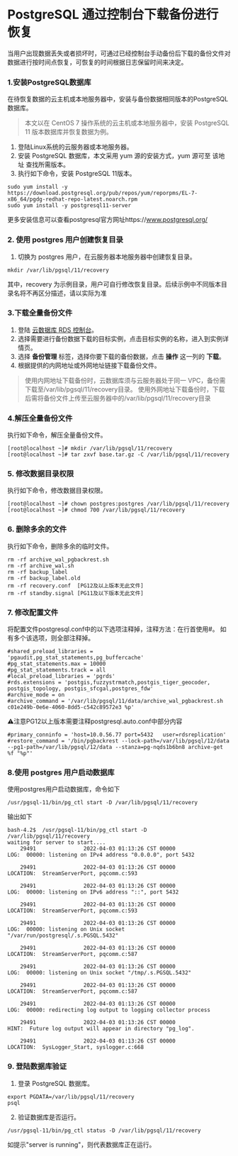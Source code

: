 # PostgreSQL 通过控制台下载备份进行恢复

当用户出现数据丢失或者损坏时，可通过已经控制台手动备份后下载的备份文件对数据进行按时间点恢复，可恢复的时间根据日志保留时间来决定。



### 1.安装PostgreSQL数据库
 在待恢复数据的云主机或本地服务器中，安装与备份数据相同版本的PostgreSQL数据库。
> 本文以在 CentOS 7 操作系统的云主机或本地服务器中，安装 PostgreSQL 11 版本数据库并恢复数据为例。

1. 登陆Linux系统的云服务器或本地服务器。
2. 安装 PostgreSQL 数据库，本文采用 yum 源的安装方式，yum 源可至 该地址 查找所需版本。
3. 执行如下命令，安装 PostgreSQL 11版本。

```
sudo yum install -y https://download.postgresql.org/pub/repos/yum/reporpms/EL-7-x86_64/pgdg-redhat-repo-latest.noarch.rpm
sudo yum install -y postgresql11-server
```
更多安装信息可以查看postgresql官方网址https://www.postgresql.org/

### 2. 使用 postgres 用户创建恢复目录

1. 切换为 postgres 用户，在云服务器本地服务器中创建恢复目录。
```
mkdir /var/lib/pgsql/11/recovery
```

其中，recovery 为示例目录，用户可自行修改恢复目录。后续示例中不同版本目录名将不再区分描述，请以实际为准

### 3.下载全量备份文件
1. 登陆 [云数据库 RDS 控制台](https://rds-console.jdcloud.com/database)。
2. 选择需要进行备份数据下载的目标实例，点击目标实例的名称，进入到实例详情页。
3. 选择 **备份管理** 标签，选择你要下载的备份数据，点击 **操作** 这一列的 **下载**。
4. 根据提供的内网地址或外网地址链接下载备份文件。
>  使用内网地址下载备份时，云数据库须与云服务器处于同一 VPC，备份需下载至/var/lib/pgsql/11/recovery目录。
>  使用外网地址下载备份时，下载后需将备份文件上传至云服务器中的/var/lib/pgsql/11/recovery目录

### 4.解压全量备份文件
执行如下命令，解压全量备份文件。
```
[root@localhost ~]# mkdir /var/lib/pgsql/11/recovery
[root@localhost ~]# tar zxvf base.tar.gz -C /var/lib/pgsql/11/recovery
```
### 5. 修改数据目录权限
执行如下命令，修改数据目录权限。
```
[root@localhost ~]# chown postgres:postgres /var/lib/pgsql/11/recovery
[root@localhost ~]# chmod 700 /var/lib/pgsql/11/recovery
```
### 6. 删除多余的文件
执行如下命令，删除多余的临时文件。
```
rm -rf archive_wal_pgbackrest.sh
rm -rf archive_wal.sh
rm -rf backup_label
rm -rf backup_label.old
rm -rf recovery.conf  [PG12及以上版本无此文件]
rm -rf standby.signal [PG11及以下版本无此文件]
```
### 7. 修改配置文件
将配置文件postgresql.conf中的以下选项注释掉，注释方法：在行首使用#。
如有多个该选项，则全部注释掉。
```
#shared_preload_libraries = 'pgaudit,pg_stat_statements,pg_buffercache'
#pg_stat_statements.max = 10000
#pg_stat_statements.track = all
#local_preload_libraries = 'pgrds'
#rds.extensions = 'postgis,fuzzystrmatch,postgis_tiger_geocoder, postgis_topology, postgis_sfcgal,postgres_fdw'
#archive_mode = on
#archive_command = '/var/lib/pgsql/11/data/archive_wal_pgbackrest.sh c01e249b-0e6e-4060-8dd5-c542c89572e3 %p'
```
⚠️注意PG12以上版本需要注释postgresql.auto.conf中部分内容
```
#primary_conninfo = 'host=10.0.56.77 port=5432   user=rdsreplication'
#restore_command = '/bin/pgbackrest --lock-path=/var/lib/pgsql/12/data --pg1-path=/var/lib/pgsql/12/data --stanza=pg-nqds1b6bn8 archive-get %f "%p"'
```
### 8.使用 postgres 用户启动数据库
使用postgres用户启动数据库，命令如下
```
/usr/pgsql-11/bin/pg_ctl start -D /var/lib/pgsql/11/recovery
```
输出如下
```
bash-4.2$  /usr/pgsql-11/bin/pg_ctl start -D /var/lib/pgsql/11/recovery
waiting for server to start....
    29491               2022-04-03 01:13:26 CST 00000                       LOG:  00000: listening on IPv4 address "0.0.0.0", port 5432
  
    29491               2022-04-03 01:13:26 CST 00000                       LOCATION:  StreamServerPort, pqcomm.c:593
  
    29491               2022-04-03 01:13:26 CST 00000                       LOG:  00000: listening on IPv6 address "::", port 5432
  
    29491               2022-04-03 01:13:26 CST 00000                       LOCATION:  StreamServerPort, pqcomm.c:593
  
    29491               2022-04-03 01:13:26 CST 00000                       LOG:  00000: listening on Unix socket "/var/run/postgresql/.s.PGSQL.5432"
  
    29491               2022-04-03 01:13:26 CST 00000                       LOCATION:  StreamServerPort, pqcomm.c:587
  
    29491               2022-04-03 01:13:26 CST 00000                       LOG:  00000: listening on Unix socket "/tmp/.s.PGSQL.5432"
  
    29491               2022-04-03 01:13:26 CST 00000                       LOCATION:  StreamServerPort, pqcomm.c:587
  
    29491               2022-04-03 01:13:26 CST 00000                       LOG:  00000: redirecting log output to logging collector process
  
    29491               2022-04-03 01:13:26 CST 00000                       HINT:  Future log output will appear in directory "pg_log".
  
    29491               2022-04-03 01:13:26 CST 00000                       LOCATION:  SysLogger_Start, syslogger.c:668
```
### 9. 登陆数据库验证
1. 登录 PostgreSQL 数据库。
```
export PGDATA=/var/lib/pgsql/11/recovery
psql
```
2. 验证数据库是否运行。
```
/usr/pgsql-11/bin/pg_ctl status -D /var/lib/pgsql/11/recovery
```
如提示"server is running"，则代表数据库正在运行。